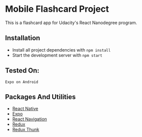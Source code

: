 # Mobile Flashcard Project

This is a flashcard app for Udacity's React Nanodegree program.

## Installation

-   Install all project dependencies with `npm install`
-   Start the development server with `npm start`

## Tested On:

    Expo on Android

## Packages And Utilities

-   [React Native](https://facebook.github.io/react-native/)
-   [Expo](https://expo.io/)
-   [React Navigation](https://reactnavigation.org/en/)
-   [Redux](https://redux.js.org)
-   [Redux Thunk](https://github.com/reduxjs/redux-thunk)
